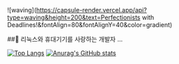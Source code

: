 ![waving](https://capsule-render.vercel.app/api?type=waving&height=200&text=Perfectionists with Deadlines!&fontAlign=80&fontAlignY=40&color=gradient)

##🤔 리눅스와 휴대기기를 사랑하는 개발자 ...

[![Top Langs](https://github-readme-stats.vercel.app/api/top-langs/?username=jshsakura)](https://github.com/anuraghazra/github-readme-stats)
[![Anurag's GitHub stats](https://github-readme-stats.vercel.app/api?username=jshsakura&count_private=true&show_icons=true)](https://github.com/anuraghazra/github-readme-stats)


<!--
**jshsakura/jshsakura** is a ✨ _special_ ✨ repository because its `README.md` (this file) appears on your GitHub profile.
&theme=dracula 
Here are some ideas to get you started:

- 🔭 I’m currently working on ...
- 🌱 I’m currently learning ...
- 👯 I’m looking to collaborate on ...
- 🤔 I’m looking for help with ...
- 💬 Ask me about ...
- 📫 How to reach me: ...
- 😄 Pronouns: ...
- ⚡ Fun fact: ...
-->
